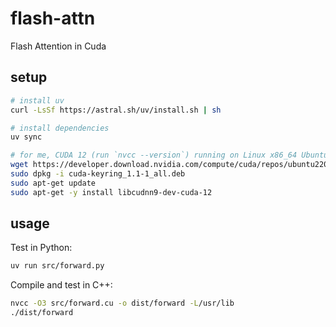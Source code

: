 # flash-attn

Flash Attention in Cuda

## setup

```bash
# install uv
curl -LsSf https://astral.sh/uv/install.sh | sh

# install dependencies
uv sync

# for me, CUDA 12 (run `nvcc --version`) running on Linux x86_64 Ubuntu 22.04
wget https://developer.download.nvidia.com/compute/cuda/repos/ubuntu2204/x86_64/cuda-keyring_1.1-1_all.deb
sudo dpkg -i cuda-keyring_1.1-1_all.deb
sudo apt-get update
sudo apt-get -y install libcudnn9-dev-cuda-12
```

## usage

Test in Python:

```bash
uv run src/forward.py
```

Compile and test in C++:

```bash
nvcc -O3 src/forward.cu -o dist/forward -L/usr/lib
./dist/forward
```
